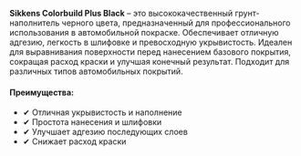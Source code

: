 **Sikkens Colorbuild Plus Black** – это высококачественный грунт-наполнитель черного цвета, предназначенный для профессионального использования в автомобильной покраске. Обеспечивает отличную адгезию, легкость в шлифовке и превосходную укрывистость. Идеален для выравнивания поверхности перед нанесением базового покрытия, сокращая расход краски и улучшая конечный результат. Подходит для различных типов автомобильных покрытий.

#### Преимущества:

- ✔ Отличная укрывистость и наполнение
- ✔ Простота нанесения и шлифовки
- ✔ Улучшает адгезию последующих слоев
- ✔ Снижает расход краски
